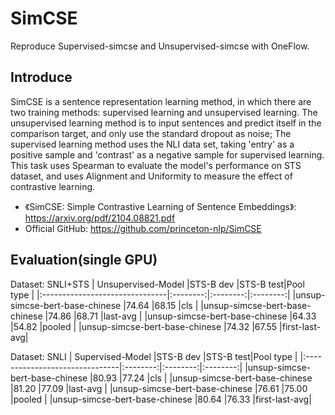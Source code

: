 # SimCSE
Reproduce Supervised-simcse and Unsupervised-simcse with OneFlow.

## Introduce
SimCSE is a sentence representation learning method, in which there are two training methods: supervised learning and unsupervised learning. The unsupervised learning method is to input sentences and predict itself in the comparison target, and only use the standard dropout as noise; The supervised learning method uses the NLI data set, taking 'entry' as a positive sample and 'contrast' as a negative sample for supervised learning. This task uses Spearman to evaluate the model's performance on STS dataset, and uses Alignment and Uniformity to measure the effect of contrastive learning. 
- 《SimCSE: Simple Contrastive Learning of Sentence Embeddings》: https://arxiv.org/pdf/2104.08821.pdf
- Official GitHub: https://github.com/princeton-nlp/SimCSE

## Evaluation(single GPU)
Dataset: SNLI+STS
|      Unsupervised-Model        |STS-B dev |STS-B test|Pool type |
|:-------------------------------|:--------:|:--------:|:--------:|
|unsup-simcse-bert-base-chinese  |74.64     |68.15     |cls           |
|unsup-simcse-bert-base-chinese  |74.86     |68.71     |last-avg      |
|unsup-simcse-bert-base-chinese  |64.33     |54.82     |pooled        |
|unsup-simcse-bert-base-chinese  |74.32     |67.55     |first-last-avg|

Dataset: SNLI
|       Supervised-Model         |STS-B dev |STS-B test|Pool type |
|:-------------------------------|:--------:|:--------:|:--------:|
|unsup-simcse-bert-base-chinese  |80.93     |77.24     |cls         |
|unsup-simcse-bert-base-chinese  |81.20     |77.09     |last-avg    |
|unsup-simcse-bert-base-chinese  |76.61     |75.00     |pooled      |
|unsup-simcse-bert-base-chinese  |80.64     |76.33     |first-last-avg|